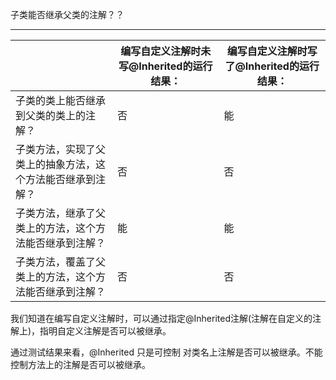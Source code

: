子类能否继承父类的注解？？

---

|                                                            | 编写自定义注解时未写@Inherited的运行结果： | 编写自定义注解时写了@Inherited的运行结果： |
| ---------------------------------------------------------- | ------------------------------------------ | ------------------------------------------ |
| 子类的类上能否继承到父类的类上的注解？                     | 否                                         | 能                                         |
| 子类方法，实现了父类上的抽象方法，这个方法能否继承到注解？ | 否                                         | 否                                         |
| 子类方法，继承了父类上的方法，这个方法能否继承到注解？     | 能                                         | 能                                         |
| 子类方法，覆盖了父类上的方法，这个方法能否继承到注解？     | 否                                         | 否                                         |

我们知道在编写自定义注解时，可以通过指定@Inherited注解(注解在自定义的注解上)，指明自定义注解是否可以被继承。

通过测试结果来看，@Inherited 只是可控制 对类名上注解是否可以被继承。不能控制方法上的注解是否可以被继承。

 